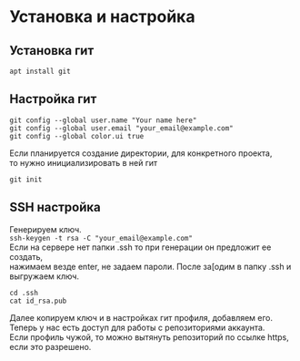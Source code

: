 # Установка и настройка
## Установка гит
```
apt install git
```
## Настройка гит
```
git config --global user.name "Your name here"
git config --global user.email "your_email@example.com"
git config --global color.ui true
```
Если планируется создание директории, для конкретного проекта, \
то нужно инициализировать в ней гит
```
git init
```
## SSH настройка
Генерируем ключ. \
`ssh-keygen -t rsa -C "your_email@example.com"` \
Если на сервере нет папки .ssh то при генерации он предложит ее создать, \
нажимаем везде enter, не задаем пароли. После за[одим в папку .ssh и выгружаем ключ.
```
cd .ssh
cat id_rsa.pub
```
Далее копируем ключ и в настройках гит профиля, добавляем его. \
Теперь у нас есть доступ для работы с репозиториями аккаунта. \
Если профиль чужой, то можно вытянуть репозиторий по ссылке https, если это разрешено.

